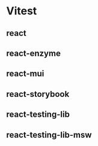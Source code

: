 # Vitest

## react

## react-enzyme

## react-mui

## react-storybook

## react-testing-lib

## react-testing-lib-msw

